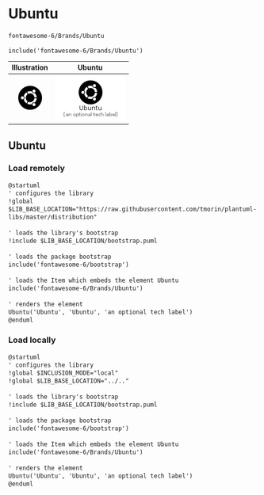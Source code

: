 # Ubuntu


```text
fontawesome-6/Brands/Ubuntu
```

```text
include('fontawesome-6/Brands/Ubuntu')
```



| Illustration | Ubuntu |
| :---: | :---: |
| ![illustration for Illustration](../../fontawesome-6/Brands/Ubuntu.png) | ![illustration for Ubuntu](../../fontawesome-6/Brands/Ubuntu.Local.png) |




## Ubuntu

### Load remotely
```plantuml
@startuml
' configures the library
!global $LIB_BASE_LOCATION="https://raw.githubusercontent.com/tmorin/plantuml-libs/master/distribution"

' loads the library's bootstrap
!include $LIB_BASE_LOCATION/bootstrap.puml

' loads the package bootstrap
include('fontawesome-6/bootstrap')

' loads the Item which embeds the element Ubuntu
include('fontawesome-6/Brands/Ubuntu')

' renders the element
Ubuntu('Ubuntu', 'Ubuntu', 'an optional tech label')
@enduml
```

### Load locally
```plantuml
@startuml
' configures the library
!global $INCLUSION_MODE="local"
!global $LIB_BASE_LOCATION="../.."

' loads the library's bootstrap
!include $LIB_BASE_LOCATION/bootstrap.puml

' loads the package bootstrap
include('fontawesome-6/bootstrap')

' loads the Item which embeds the element Ubuntu
include('fontawesome-6/Brands/Ubuntu')

' renders the element
Ubuntu('Ubuntu', 'Ubuntu', 'an optional tech label')
@enduml
```

